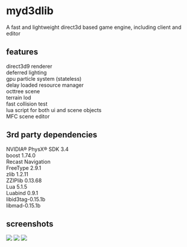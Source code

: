 myd3dlib
====
A fast and lightweight direct3d based game engine, including client and editor

features
----
direct3d9 renderer<br>
deferred lighting<br>
gpu particle system (stateless)<br>
delay loaded resource manager<br>
octtree scene<br>
terrain lod<br>
fast collision test<br>
lua script for both ui and scene objects<br>
MFC scene editor<br>

3rd party dependencies
----
NVIDIA® PhysX® SDK 3.4<br>
boost 1.74.0<br>
Recast Navigation<br>
FreeType 2.9.1<br>
zlib 1.2.11<br>
ZZIPlib 0.13.68<br>
Lua 5.1.5<br>
Luabind 0.9.1<br>
libid3tag-0.15.1b<br>
libmad-0.15.1b<br>

screenshots
----
![](https://a.fsdn.com/con/app/proj/myd3dlib/screenshots/test.jpg)
![](https://a.fsdn.com/con/app/proj/myd3dlib/screenshots/test2.jpg)
![](https://a.fsdn.com/con/app/proj/myd3dlib/screenshots/test3.jpg)
